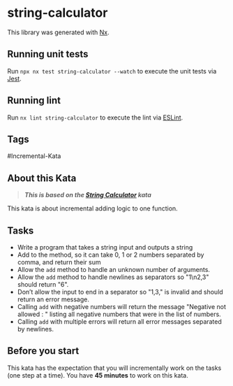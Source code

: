 # string-calculator

This library was generated with [Nx](https://nx.dev).

## Running unit tests

Run `npx nx test string-calculator --watch` to execute the unit tests via [Jest](https://jestjs.io).

## Running lint

Run `nx lint string-calculator` to execute the lint via [ESLint](https://eslint.org/).

## Tags

#Incremental-Kata

## About this Kata

> **_This is based on the [String Calculator](https://codingdojo.org/kata/StringCalculator/) kata_**

This kata is about incremental adding logic to one function.

## Tasks

* Write a program that takes a string input and outputs a string
* Add to the method, so it can take 0, 1 or 2 numbers separated by comma, and return their sum
* Allow the `add` method to handle an unknown number of arguments.
* Allow the `add` method to handle newlines as separators so "1\n2,3" should return "6".
* Don’t allow the input to end in a separator so "1,3," is invalid and should return an error message.
* Calling `add` with negative numbers will return the message "Negative not allowed : " listing all negative numbers that were in the list of numbers.
* Calling `add` with multiple errors will return all error messages separated by newlines.

## Before you start

This kata has the expectation that you will incrementally work on the tasks (one step at a time).
You have **45 minutes** to work on this kata.

